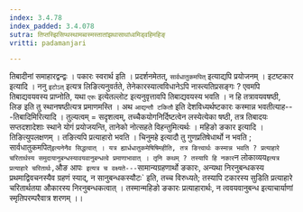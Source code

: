 ```yaml
---
index: 3.4.78
index_padded: 3.4.078
sutra: तिप्तस्झिसिप्थस्थामब्वस्मस्तातांझथासाथांध्वमिड्वहिमहिङ्
vritti: padamanjari

---
```

तिबादीनां समाहारद्वन्द्वः । पकारः स्वरार्थ इति । प्रदर्शनमेतत्, `सार्वधातुकमपित्` इत्याद्यपि प्रयोजनम् । इटष्टकार इत्यादि । ननु `इटोऽत्` इत्यत्र लिङित्यनुवर्तते, तेनेकारस्यात्वविधानेऽपि नास्त्यतिप्रसङ्गः ? एवमपि तिबाद्यवयवस्य प्राप्नोति, यथा `एरुः` इत्येतल्लोट इत्यनुवृत्तावपि तिबाद्यवयस्य भवति । न हि तत्रावयवषष्ठी, लिङ इति तु स्थानषष्ठीत्यत्र प्रमाणमस्ति । अथ `आद्यन्तौ टकितौ` इति देशविध्यर्थष्टकारः कस्मान्न भवतीत्याह---तिबादिमिरित्यादि । तुल्यत्वम् = सदृशत्वम्, तच्चैकयोगनिर्दिष्टत्वेन लस्येत्येका षष्ठी, तत्र तिबादयः सप्तदशादेशाः स्थाने योगं प्रयोजयन्ति, तानेको नोत्सहते विहन्तुमित्यर्थः । महिङो ङकार इत्यादि । तिङित्युपलक्षणम् । तङित्यपि प्रत्याहारो भवति । चिनुमहे इत्यादौ तु गुणप्रतिषेधार्थो न भवति ; सार्वधातुकमपित्` इत्यनेनैव सिद्धत्वात् । यत्र ह्यार्धधातुकमेषिषिमहीति, तत्र ङित्त्वार्थः कस्मान्न भवति ? प्रत्याहारे चरितार्थस्य समुदायानुबन्धस्यावयवानुबन्धत्वे प्रमाणाभावात् । तृनि कथम् ? तस्यापि हि नकार `न लोकाव्यय` इत्यत्र प्रत्याहारे चरितार्थः, `औङ आपः` इत्यत्र च वक्ष्यते---`सामान्यग्रहणार्थो ङकारः, अन्यथा निरनुबन्धकस्य प्रथमाद्विवचनस्यैव ग्रहणं स्याद्, न सानुबन्धकस्यौटः` इति, तच्च विरुध्यते; तस्यापि टकारस्य सुडिति प्रत्याहारे चरितार्थतया औकारस्य निरनुबन्धकत्वात् । तस्मान्महिङो ङकारः प्रत्याहारार्थः, न त्ववयवानुबन्ध इत्याचार्याणां स्मृतिपरम्परैवात्र शरणम् ।।